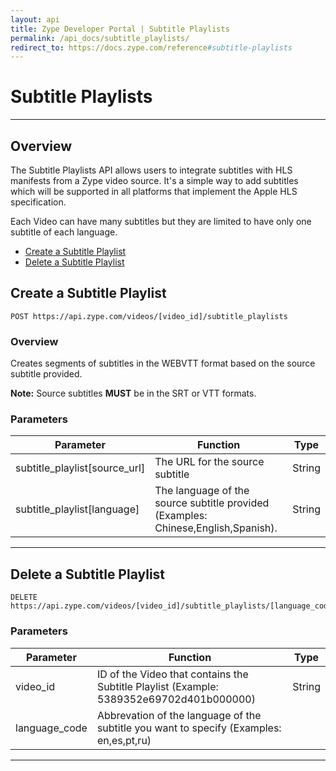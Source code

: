 ```yaml
---
layout: api
title: Zype Developer Portal | Subtitle Playlists
permalink: /api_docs/subtitle_playlists/
redirect_to: https://docs.zype.com/reference#subtitle-playlists
---
```


# Subtitle Playlists
---

## Overview
The Subtitle Playlists API allows users to integrate subtitles with HLS manifests from a Zype video source. It's a simple way to add subtitles which will be supported in all platforms that implement the Apple HLS specification.

Each Video can have many subtitles but they are limited to have only one subtitle of each language.

* [Create a Subtitle Playlist](#create-a-subtitle-playlist)
* [Delete a Subtitle Playlist](#delete-a-subtitle-playlist)

## Create a Subtitle Playlist
```
POST https://api.zype.com/videos/[video_id]/subtitle_playlists
```

### Overview
Creates segments of subtitles in the WEBVTT format based on the source subtitle provided.

**Note:** Source subtitles **MUST** be in the SRT or VTT formats.

### Parameters

Parameter | Function | Type
--------- | -------- | ----
subtitle_playlist[source_url] | The URL for the source subtitle | String
subtitle_playlist[language] | The language of the source subtitle provided (Examples: Chinese,English,Spanish). | String

---

## Delete a Subtitle Playlist
```
DELETE https://api.zype.com/videos/[video_id]/subtitle_playlists/[language_code]
```

### Parameters

Parameter | Function | Type
--------- | -------- | ----
video_id        | ID of the Video that contains the Subtitle Playlist (Example: 5389352e69702d401b000000) | String
language_code   | Abbrevation of the language of the subtitle you want to specify (Examples: en,es,pt,ru)

---
